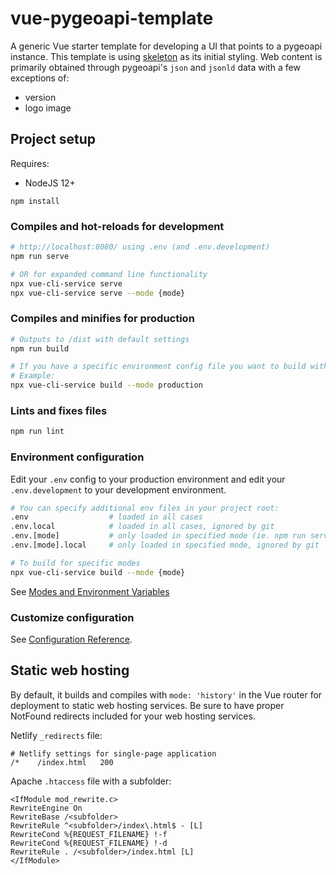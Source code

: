 # vue-pygeoapi-template

A generic Vue starter template for developing a UI that points to a pygeoapi instance. This template is using [skeleton](https://github.com/pgrimard/Skeleton) as its initial styling. Web content is primarily obtained through pygeoapi's `json` and `jsonld` data with a few exceptions of:
- version
- logo image


## Project setup

Requires:

- NodeJS 12+

```
npm install
```

### Compiles and hot-reloads for development
```sh
# http://localhost:8080/ using .env (and .env.development)
npm run serve

# OR for expanded command line functionality
npx vue-cli-service serve
npx vue-cli-service serve --mode {mode}
```

### Compiles and minifies for production
```sh
# Outputs to /dist with default settings
npm run build

# If you have a specific environment config file you want to build with (ie. .env.production)
# Example:
npx vue-cli-service build --mode production
```

### Lints and fixes files
```sh
npm run lint
```

### Environment configuration
Edit your `.env` config to your production environment and edit your `.env.development` to your development environment.

```sh
# You can specify additional env files in your project root:
.env                  # loaded in all cases
.env.local            # loaded in all cases, ignored by git
.env.[mode]           # only loaded in specified mode (ie. npm run serve will load configs based on .env.development)
.env.[mode].local     # only loaded in specified mode, ignored by git

# To build for specific modes 
npx vue-cli-service build --mode {mode}
```

See [Modes and Environment Variables](https://cli.vuejs.org/guide/mode-and-env.html#modes)

### Customize configuration
See [Configuration Reference](https://cli.vuejs.org/config/).


## Static web hosting
By default, it builds and compiles with `mode: 'history'` in the Vue router for deployment to static web hosting services. Be sure to have proper NotFound redirects included for your web hosting services.

Netlify `_redirects` file:
```
# Netlify settings for single-page application
/*    /index.html   200
```

Apache `.htaccess` file with a subfolder:
```
<IfModule mod_rewrite.c>
RewriteEngine On
RewriteBase /<subfolder>
RewriteRule ^<subfolder>/index\.html$ - [L]
RewriteCond %{REQUEST_FILENAME} !-f
RewriteCond %{REQUEST_FILENAME} !-d
RewriteRule . /<subfolder>/index.html [L]
</IfModule>
```
